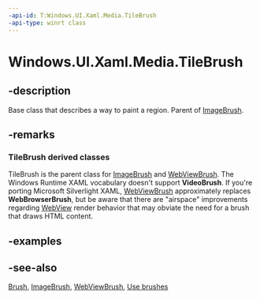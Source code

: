 ```yaml
---
-api-id: T:Windows.UI.Xaml.Media.TileBrush
-api-type: winrt class
---
```


<!-- Class syntax.
public class TileBrush : Windows.UI.Xaml.Media.Brush, Windows.UI.Xaml.Media.ITileBrush
-->

# Windows.UI.Xaml.Media.TileBrush

## -description
Base class that describes a way to paint a region. Parent of [ImageBrush](imagebrush.md).

## -remarks
### **TileBrush** derived classes

TileBrush is the parent class for [ImageBrush](imagebrush.md) and [WebViewBrush](../windows.ui.xaml.controls/webviewbrush.md). The Windows Runtime XAML vocabulary doesn't support **VideoBrush**. If you're porting Microsoft Silverlight XAML, [WebViewBrush](../windows.ui.xaml.controls/webviewbrush.md) approximately replaces **WebBrowserBrush**, but be aware that there are "airspace" improvements regarding [WebView](../windows.ui.xaml.controls/webview.md) render behavior that may obviate the need for a brush that draws HTML content.

## -examples

## -see-also
[Brush](brush.md), [ImageBrush](imagebrush.md), [WebViewBrush](../windows.ui.xaml.controls/webviewbrush.md), [Use brushes](https://msdn.microsoft.com/library/02141f86-355e-4046-86ea-2a89d615b7db)
